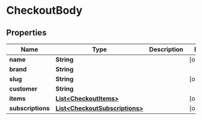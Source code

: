 # CheckoutBody

## Properties
Name | Type | Description | Notes
------------ | ------------- | ------------- | -------------
**name** | **String** |  |  [optional]
**brand** | **String** |  | 
**slug** | **String** |  |  [optional]
**customer** | **String** |  | 
**items** | [**List&lt;CheckoutItems&gt;**](CheckoutItems.md) |  |  [optional]
**subscriptions** | [**List&lt;CheckoutSubscriptions&gt;**](CheckoutSubscriptions.md) |  |  [optional]
